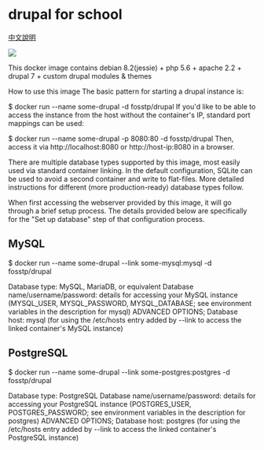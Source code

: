 # drupal for school
[中文說明](https://github.com/fosstp/drupal4school/blob/master/README.zh-tw.md)

[![](https://images.microbadger.com/badges/version/fosstp/drupal.svg)](http://microbadger.com/images/fosstp/drupal "Get your own version badge on microbadger.com")

This docker image contains debian 8.2(jessie) + php 5.6 + apache 2.2 + drupal 7 + custom drupal modules & themes

How to use this image
The basic pattern for starting a drupal instance is:

$ docker run --name some-drupal -d fosstp/drupal
If you'd like to be able to access the instance from the host without the container's IP, standard port mappings can be used:

$ docker run --name some-drupal -p 8080:80 -d fosstp/drupal
Then, access it via http://localhost:8080 or http://host-ip:8080 in a browser.

There are multiple database types supported by this image, most easily used via standard container linking. In the default configuration, SQLite can be used to avoid a second container and write to flat-files. More detailed instructions for different (more production-ready) database types follow.

When first accessing the webserver provided by this image, it will go through a brief setup process. The details provided below are specifically for the "Set up database" step of that configuration process.

## MySQL
$ docker run --name some-drupal --link some-mysql:mysql -d fosstp/drupal

Database type: MySQL, MariaDB, or equivalent
Database name/username/password: details for accessing your MySQL instance (MYSQL_USER, MYSQL_PASSWORD, MYSQL_DATABASE; see environment variables in the description for mysql)
ADVANCED OPTIONS; Database host: mysql (for using the /etc/hosts entry added by --link to access the linked container's MySQL instance)

## PostgreSQL
$ docker run --name some-drupal --link some-postgres:postgres -d fosstp/drupal

Database type: PostgreSQL
Database name/username/password: details for accessing your PostgreSQL instance (POSTGRES_USER, POSTGRES_PASSWORD; see environment variables in the description for postgres)
ADVANCED OPTIONS; Database host: postgres (for using the /etc/hosts entry added by --link to access the linked container's PostgreSQL instance)
